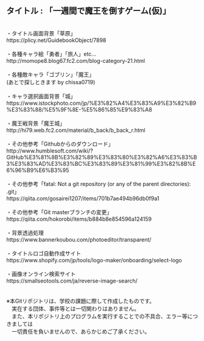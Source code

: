 <h2>タイトル : 「一週間で魔王を倒すゲーム(仮)」</h2>
<br>
・タイトル画面背景「草原」<br>
https://plicy.net/GuidebookObject/7898
<br>
<br>
・各種キャラ絵「勇者」「旅人」etc...<br>
http://momope8.blog67.fc2.com/blog-category-21.html
<br>
<br>
・各種敵キャラ「ゴブリン」「魔王」<br>
(あとで探しときます by chissa0719)
<br>
<br>
・キャラ選択画面背景「城」<br>
https://www.istockphoto.com/jp/%E3%82%A4%E3%83%A9%E3%82%B9%E3%83%88/%E5%9F%8E-%E5%86%85%E9%83%A8
<br>
<br>
・魔王戦背景「魔王城」<br>
http://hi79.web.fc2.com/material/b_back/b_back_r.html
<br>
<br>
・その他参考「Githubからのダウンロード」<br>
http://www.humblesoft.com/wiki/?GitHub%E3%81%8B%E3%82%89%E3%83%80%E3%82%A6%E3%83%B3%E3%83%AD%E3%83%BC%E3%83%89%E3%81%99%E3%82%8B%E6%96%B9%E6%B3%95
<br>
<br>
・その他参考「fatal: Not a git repository (or any of the parent directories): .git」<br>
https://qiita.com/gosairei1207/items/701b7ae494b96db0f9a1
<br>
<br>
・その他参考「Git masterブランチの変更」<br>
https://qiita.com/hokorobi/items/b884b8e854596a124159
<br>
<br>
・背景透過処理<br>
https://www.bannerkoubou.com/photoeditor/transparent/
<br>
<br>
・タイトルロゴ自動作成サイト<br>
https://www.shopify.com/jp/tools/logo-maker/onboarding/select-logo
<br>
<br>
・画像オンライン検索サイト<br>
https://smallseotools.com/ja/reverse-image-search/
<br>
<br>
<br>
※本Gitリポジトリは、学校の課題に際して作成したものです。<br>
　実在する団体、事件等とは一切関わりはありません。<br>
　また、本リポジトリ上のプログラムを実行することでの不具合、エラー等につきましては<br>
　一切責任を負いませんので、あらかじめご了承ください。<br>